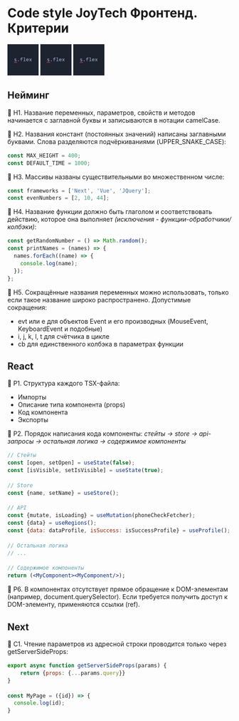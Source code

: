 # Code style JoyTech Фронтенд. Критерии
<img src="title-flex.jpg" width="70px" title="Title-flex">&nbsp;<img src="title-flex.jpg" width="70px" title="Title-flex">&nbsp;<img src="title-flex.jpg" width="70px" title="Title-flex">

## Нейминг

:page_with_curl: Н1. Название переменных, параметров, свойств и методов начинается с заглавной буквы и записываются в нотации camelCase.

:page_with_curl: Н2. Названия констант (постоянных значений) написаны заглавными буквами. Слова разделяются подчёркиваниями (UPPER_SNAKE_CASE):
```jsx
const MAX_HEIGHT = 400;
const DEFAULT_TIME = 1000;
```

:page_with_curl: Н3. Массивы названы существительными во множественном числе:
```jsx
const frameworks = ['Next', 'Vue', 'JQuery'];
const evenNumbers = [2, 10, 44];
```

:page_with_curl: Н4. Название функции должно быть глаголом и соответствовать действию, которое она выполняет *(исключения - функции-обработчики/колбэки)*: 
```jsx
const getRandomNumber = () => Math.random();
const printNames = (names) => {
  names.forEach((name) => {
    console.log(name);
  });
};
```

:page_with_curl: Н5. Сокращённые названия переменных можно использовать, только если такое название широко распространено. Допустимые сокращения:
  - evt или e для объектов Event и его производных (MouseEvent, KeyboardEvent и подобные)
  - i, j, k, l, t для счётчика в цикле
  - cb для единственного колбэка в параметрах функции

## React

:page_with_curl: Р1. Структура каждого TSX-файла:
  - Импорты
  - Описание типа компонента (props)
  - Код компонента
  - Экспорты

:page_with_curl: Р2. Порядок написания кода компоненты: *стейты &rarr; store &rarr; api-запросы &rarr; остальная логика &rarr; содержимое компоненты*
```jsx
// Стейты
const [open, setOpen] = useState(false);
const [isVisible, setIsVisible] = useState(true);

// Store
const {name, setName} = useStore();

// API
const {mutate, isLoading} = useMutation(phoneCheckFetcher);
const {data} = useRegions();
const {data: dataProfile, isSuccess: isSuccessProfile} = useProfile();

// Остальная логика
// ...

// Содержимое компоненты
return (<MyComponent><MyComponent/>);
```

:page_with_curl: Р6. В компонентах отсутствует прямое обращение к DOM-элементам (например, document.querySelector). Если требуется получить доступ к DOM-элементу, применяются ссылки (ref).

## Next

:page_with_curl: С1. Чтение параметров из адресной строки проводится только через getServerSideProps:
```jsx
export async function getServerSideProps(params) {
    return {props: {...params.query}}
}

const MyPage = ({id}) => {
  console.log(id);
}

```


